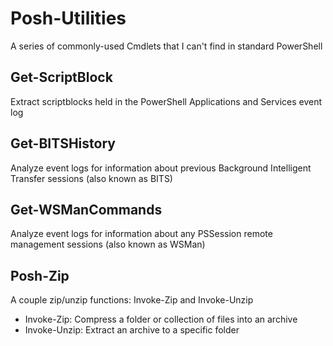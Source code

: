 # Posh-Utilities
A series of commonly-used Cmdlets that I can't find in standard PowerShell

## Get-ScriptBlock
Extract scriptblocks held in the PowerShell Applications and Services event log

## Get-BITSHistory
Analyze event logs for information about previous Background Intelligent Transfer sessions (also known as BITS)

## Get-WSManCommands
Analyze event logs for information about any PSSession remote management sessions (also known as WSMan)

## Posh-Zip
A couple zip/unzip functions: Invoke-Zip and Invoke-Unzip
* Invoke-Zip: Compress a folder or collection of files into an archive
* Invoke-Unzip: Extract an archive to a specific folder
